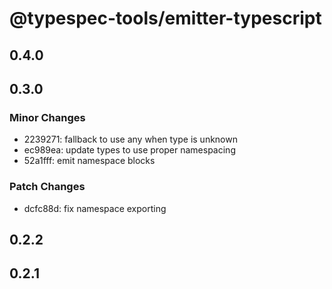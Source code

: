 # @typespec-tools/emitter-typescript

## 0.4.0

## 0.3.0

### Minor Changes

- 2239271: fallback to use any when type is unknown
- ec989ea: update types to use proper namespacing
- 52a1fff: emit namespace blocks

### Patch Changes

- dcfc88d: fix namespace exporting

## 0.2.2

## 0.2.1

